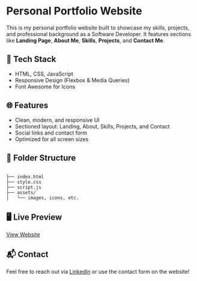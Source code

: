 # Personal Portfolio Website

This is my personal portfolio website built to showcase my skills, projects, and professional background as a Software Developer. It features sections like **Landing Page**, **About Me**, **Skills**, **Projects**, and **Contact Me**.

## 🚀 Tech Stack

- HTML, CSS, JavaScript
- Responsive Design (Flexbox & Media Queries)
- Font Awesome for Icons

## 🌐 Features

- Clean, modern, and responsive UI
- Sectioned layout: Landing, About, Skills, Projects, and Contact
- Social links and contact form
- Optimized for all screen sizes

## 📂 Folder Structure

```

├── index.html
├── style.css
├── script.js
├── assets/
│   └── images, icons, etc.

```

## 🖥️ Live Preview

[View Website](https://your-username.github.io/your-repo-name)

## 📬 Contact
Feel free to reach out via [LinkedIn](https://linkedin.com/in/your-profile) or use the contact form on the website!
